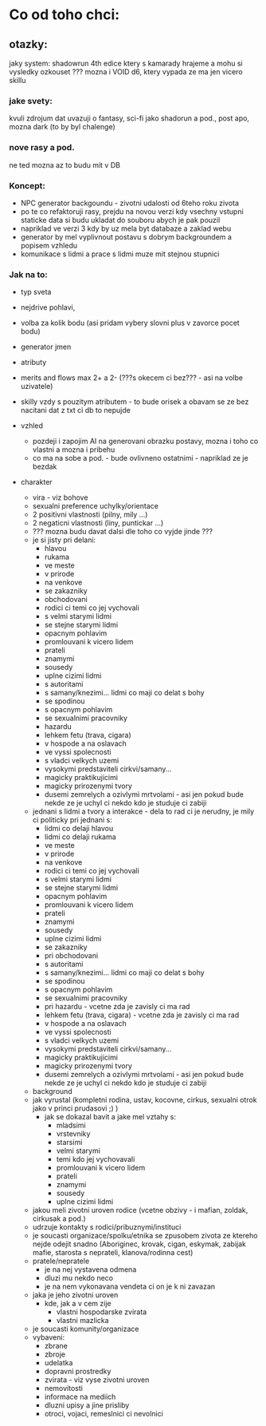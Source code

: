 # Co od toho chci:

## otazky: 
jaky system:
shadowrun 4th edice ktery s kamarady hrajeme a mohu si vysledky ozkouset
??? mozna i VOID d6, ktery vypada ze ma jen vicero skillu

### jake svety: 
kvuli zdrojum dat uvazuji o fantasy, sci-fi jako shadorun a pod., post apo, mozna dark (to by byl chalenge)

### nove rasy a pod.
ne ted mozna az to budu mit v DB

### Koncept:
- NPC generator backgoundu - zivotni udalosti od 6teho roku zivota
- po te co refaktoruji rasy, prejdu na novou verzi kdy vsechny vstupni staticke data si budu ukladat do souboru abych je pak pouzil 
- napriklad ve verzi 3 kdy by uz mela byt databaze a zaklad webu
- generator by mel vyplivnout postavu s dobrym backgroundem a popisem vzhledu
- komunikace s lidmi a prace s lidmi muze mit stejnou stupnici

### Jak na to:
- typ sveta
- nejdrive pohlavi,
- volba za kolik bodu (asi pridam vybery slovni plus v zavorce pocet bodu)

- generator jmen
- atributy
- merits and flows max 2+ a 2- (???s okecem ci bez??? - asi na volbe uzivatele)
- skilly vzdy s pouzitym atributem - to bude orisek a obavam se ze bez nacitani dat z txt ci db to nepujde
- vzhled
    - pozdeji i zapojim AI na generovani obrazku postavy, mozna i toho co vlastni a mozna i pribehu
    - co ma na sobe a pod. - bude ovlivneno ostatnimi - napriklad ze je bezdak
- charakter
    - vira - viz bohove
    - sexualni preference uchylky/orientace
    - 2 positivni vlastnosti (pilny, mily ...)
    - 2 negaticni vlastnosti (liny, puntickar ...)
    - ??? mozna budu davat dalsi dle toho co vyjde jinde ???
    - je si jisty pri delani:
        - hlavou
        - rukama
        - ve meste
        - v prirode
        - na venkove
        - se zakazniky
        - obchodovani
        - rodici ci temi co jej vychovali
        - s velmi starymi lidmi
        - se stejne starymi lidmi
        - opacnym pohlavim
        - promlouvani k vicero lidem
        - prateli
        - znamymi
        - sousedy
        - uplne cizimi lidmi
        - s autoritami
        - s samany/knezimi... lidmi co maji co delat s bohy
        - se spodinou
        - s opacnym pohlavim
        - se sexualnimi pracovniky
        - hazardu
        - lehkem fetu (trava, cigara)
        - v hospode a na oslavach
        - ve vyssi spolecnosti
        - s vladci velkych uzemi
        - vysokymi predstaviteli cirkvi/samany...
        - magicky praktikujicimi
        - magicky prirozenymi tvory
        - dusemi zemrelych a ozivlymi mrtvolami - asi jen pokud bude nekde ze je uchyl ci nekdo kdo je studuje ci zabiji
    -  jednani s lidmi a tvory a interakce - dela to rad ci je nerudny, je mily ci politicky pri jednani s:
        - lidmi co delaji hlavou
        - lidmi co delaji rukama
        - ve meste
        - v prirode
        - na venkove
        - rodici ci temi co jej vychovali
        - s velmi starymi lidmi
        - se stejne starymi lidmi
        - opacnym pohlavim
        - promlouvani k vicero lidem
        - prateli
        - znamymi
        - sousedy
        - uplne cizimi lidmi
        - se zakazniky
        - pri obchodovani
        - s autoritami
        - s samany/knezimi... lidmi co maji co delat s bohy
        - se spodinou
        - s opacnym pohlavim
        - se sexualnimi pracovniky
        - pri hazardu - vcetne zda je zavisly ci ma rad
        - lehkem fetu (trava, cigara) - vcetne zda je zavisly ci ma rad
        - v hospode a na oslavach
        - ve vyssi spolecnosti
        - s vladci velkych uzemi
        - vysokymi predstaviteli cirkvi/samany...
        - magicky praktikujicimi
        - magicky prirozenymi tvory
        - dusemi zemrelych a ozivlymi mrtvolami - asi jen pokud bude nekde ze je uchyl ci nekdo kdo je studuje ci zabiji
    - background
    - jak vyrustal (kompletni rodina, ustav, kocovne, cirkus, sexualni otrok jako v princi prudasovi ;) )
        - jak se dokazal bavit a jake mel vztahy s:
            - mladsimi
            - vrstevniky
            - starsimi
            - velmi starymi
            - temi kdo jej vychovavali
            - promlouvani k vicero lidem
            - prateli
            - znamymi
            - sousedy
            - uplne cizimi lidmi
    - jakou meli zivotni uroven rodice (vcetne obzivy - i mafian, zoldak, cirkusak a pod.)
    - udrzuje kontakty s rodici/pribuznymi/instituci
    - je soucasti organizace/spolku/etnika se zpusobem zivota ze ktereho nejde odejit snadno (Aboriginec, krovak, cigan, eskymak, zabijak mafie, starosta s neprateli, klanova/rodinna cest)
    - pratele/nepratele
        - je na nej vystavena odmena
        - dluzi mu nekdo neco
        - je na nem vykonavana vendeta ci on je k ni zavazan
    - jaka je jeho zivotni uroven
        - kde, jak a v cem zije
            - vlastni hospodarske zvirata
            - vlastni mazlicka
    - je soucasti komunity/organizace
    - vybaveni: 
        - zbrane
        - zbroje
        - udelatka
        - dopravni prostredky
        - zvirata - viz vyse zivotni uroven
        - nemovitosti
        - informace na mediich
        - dluzni upisy a jine prisliby
        - otroci, vojaci, remeslnici ci nevolnici








